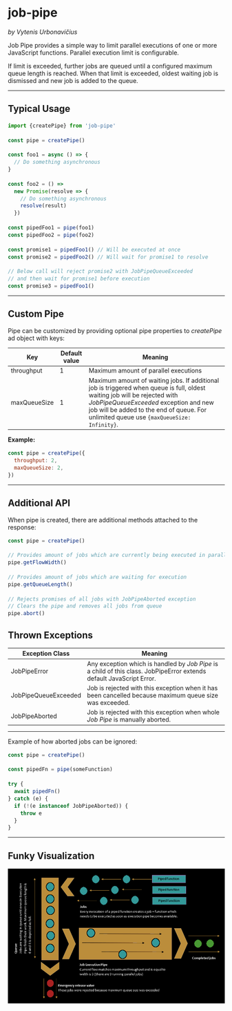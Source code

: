 # job-pipe

_by Vytenis Urbonavičius_

Job Pipe provides a simple way to limit parallel executions of one or more JavaScript functions. Parallel execution limit is configurable.

If limit is exceeded, further jobs are queued until a configured maximum queue length is reached. When that limit is exceeded, oldest waiting job is dismissed and new job is added to the queue.

---

## Typical Usage

```javascript
import {createPipe} from 'job-pipe'

const pipe = createPipe()

const foo1 = async () => {
  // Do something asynchronous
}

const foo2 = () =>
  new Promise(resolve => {
    // Do something asynchronous
    resolve(result)
  })

const pipedFoo1 = pipe(foo1)
const pipedFoo2 = pipe(foo2)

const promise1 = pipedFoo1() // Will be executed at once
const promise2 = pipedFoo2() // Will wait for promise1 to resolve

// Below call will reject promise2 with JobPipeQueueExceeded
// and then wait for promise1 before execution
const promise3 = pipedFoo1()
```

---

## Custom Pipe

Pipe can be customized by providing optional pipe properties to _createPipe_ ad object with keys:

| Key          | Default value | Meaning                                                                                                                                                                                                                                                         |
| ------------ | ------------- | --------------------------------------------------------------------------------------------------------------------------------------------------------------------------------------------------------------------------------------------------------------- |
| throughput   | 1             | Maximum amount of parallel executions                                                                                                                                                                                                                           |
| maxQueueSize | 1             | Maximum amount of waiting jobs. If additional job is triggered when queue is full, oldest waiting job will be rejected with _JobPipeQueueExceeded_ exception and new job will be added to the end of queue. For unlimited queue use `{maxQueueSize: Infinity}`. |

**Example:**

```javascript
const pipe = createPipe({
  throughput: 2,
  maxQueueSize: 2,
})
```

---

## Additional API

When pipe is created, there are additional methods attached to the response:

```javascript
const pipe = createPipe()

// Provides amount of jobs which are currently being executed in parallel
pipe.getFlowWidth()

// Provides amount of jobs which are waiting for execution
pipe.getQueueLength()

// Rejects promises of all jobs with JobPipeAborted exception
// Clears the pipe and removes all jobs from queue
pipe.abort()
```

## Thrown Exceptions

| Exception Class      | Meaning                                                                                                               |
| -------------------- | --------------------------------------------------------------------------------------------------------------------- |
| JobPipeError         | Any exception which is handled by _Job Pipe_ is a child of this class. JobPipeError extends default JavaScript Error. |
| JobPipeQueueExceeded | Job is rejected with this exception when it has been cancelled because maximum queue size was exceeded.               |
| JobPipeAborted       | Job is rejected with this exception when whole _Job Pipe_ is manually aborted.                                        |

---

Example of how aborted jobs can be ignored:

```javascript
const pipe = createPipe()

const pipedFn = pipe(someFunction)

try {
  await pipedFn()
} catch (e) {
  if (!(e instanceof JobPipeAborted)) {
    throw e
  }
}
```

---

## Funky Visualization

![](pipe.png)
